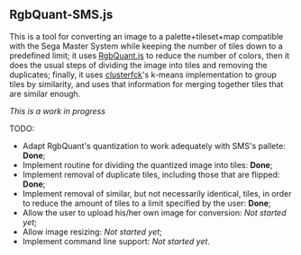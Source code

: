 RgbQuant-SMS.js
-----------

This is a tool for converting an image to a palette+tileset+map compatible with the Sega Master System while keeping the number of tiles down to a predefined limit; it uses [RgbQuant.js] to reduce the number of colors, then it does the usual steps of dividing the image into tiles and removing the duplicates; finally, it uses [clusterfck]'s k-means implementation to group tiles by similarity, and uses that information for merging together tiles that are similar enough.

*This is a work in progress*

TODO:

- Adapt RgbQuant's quantization to work adequately with SMS's pallete: **Done**;
- Implement routine for dividing the quantized image into tiles: **Done**;
- Implement removal of duplicate tiles, including those that are flipped: **Done**;
- Implement removal of similar, but not necessarily identical, tiles, in order to reduce the amount of tiles to a limit specified by the user: **Done**;
- Allow the user to upload his/her own image for conversion: *Not started yet*;
- Allow image resizing: *Not started yet*;
- Implement command line support: *Not started yet*.

[RgbQuant.js]: https://github.com/leeoniya/RgbQuant.js
[clusterfck]: https://github.com/harthur/clusterfck